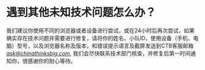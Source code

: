 # 遇到其他未知技术问题怎么办？

我们建议你使用不同的浏览器或者设备进行尝试，或在24小时后再次尝试，如果确实存在技术问题并需要进行修复，请将你的姓名、小队ID，使用设备（手机、电脑）型号，以及浏览器名称及版本，和错误提示语言及截屏发送到CTB客服邮箱[_ask@chinathinksbig.com_](mailto:ask@chinathinksbig.com), 我们会尽快联系技术部门核查，并修复后第一时间通知你，很感谢你的耐心等待。

